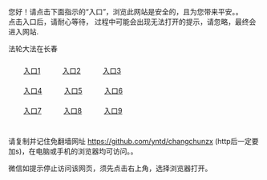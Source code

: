 您好！请点击下面指示的“入口”，浏览此网站是安全的，且为您带来平安。。 <br/>
点击入口后，请耐心等待， 过程中可能会出现无法打开的提示，请忽略，最终会进入网站. </br>

法轮大法在长春<br/>
<div style="padding:10px"><a style="margin:20px" target="_blank" href="https://d3rs9gxdo98ulb.cloudfront.net/2Qpsp?lyvmlz" id="ccLink1" rel="nofollow">入口1</a> <a target="_blank" style="margin:20px" href="https://d1r4xmbzlfg4u6.cloudfront.net/2Qpsp?msgytl" id="ccLink2" rel="nofollow">入口2</a> <a style="margin:20px" target="_blank" href="https://d3ugs49hklfc8m.cloudfront.net/2Qpsp?rahiyer" id="ccLink3" rel="nofollow">入口3</a></div>

<div style="padding:10px" ><a style="margin:20px" target="_blank" href="https://d3rs9gxdo98ulb.cloudfront.net/2Qpsp?lyvmlz" id="ccLink4" rel="nofollow">入口4</a> <a style="margin:20px" href="https://d1r4xmbzlfg4u6.cloudfront.net/2Qpsp?msgytl" target="_blank" id="ccLink5" rel="nofollow">入口5</a> <a style="margin:20px" href="https://d3ugs49hklfc8m.cloudfront.net/2Qpsp?rahiyer" target="_blank" id="ccLink6" rel="nofollow">入口6</a></div>

<div style="padding:10px"><a style="margin:20px" target="_blank" href="https://d3rs9gxdo98ulb.cloudfront.net/2Qpsp?lyvmlz" id="ccLink7" rel="nofollow">入口7</a> <a style="margin:20px" href="https://d1r4xmbzlfg4u6.cloudfront.net/2Qpsp?msgytl" target="_blank" id="ccLink8" rel="nofollow">入口8</a> <a style="margin:20px" target="_blank" href="https://d3ugs49hklfc8m.cloudfront.net/2Qpsp?rahiyer" id="ccLink9" rel="nofollow">入口9</a></div>

<br/>



请复制并记住免翻墙网址 https://github.com/yntd/changchunzx (http后一定要加s)，在电脑或手机的浏览器均可访问。。<br/>

微信如提示停止访问该网页，须先点击右上角，选择浏览器打开。
